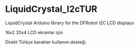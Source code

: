 # LiquidCrystal_I2cTUR
LiquidCrystal Arduino library for the DFRobot I2C LCD displays

16x2 20x4 LCD ekranlar için

Direkt Türkçe karakter kullanım desteği.
